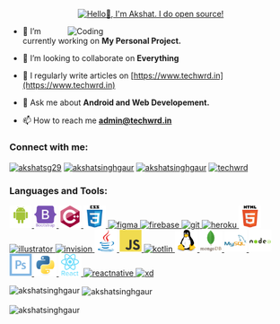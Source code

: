 <p align="center"><a href="https://anuraghazra.github.io"><img width="60%" alt="Hello👋, I'm Akshat. I do open source!" src="https://blogger.googleusercontent.com/img/b/R29vZ2xl/AVvXsEhLZa9zfSaZFcZVt2yvtHe1kc4qbVyDlJ70fpmlihDLjU3G7jtLX50NM83zTPpCVmK_TEhtl0C0vmVSKxRIkASfYcx8Q5BkUla-gM7UN0DYmFq6d-Uv3PyrCqYZu4xgm-CYmnJTQrc8vVcsXly3xRiziM7RY6txWu_BXhhTqEbvm-Q_zuxsZfpEs4S9rg/s16000/banner.png" /></a></p>
<img align="right" alt="Coding" width="400" src="https://blogger.googleusercontent.com/img/a/AVvXsEg0v-gEmd0x93a8KuFrkQxxvLFeWQOlDPXnBpwXyaLvDyL_ZXUk2MKmDrASNo9QY1d402I1Lc3B0bd-7-nz93P3598IIZDHnI1Qd-a2AAVleFBxVEQig-Cnjmdvt9XnTCHafGWBJlzP6N7OBLLDCs5F7U8PSnszzqBBQPIzeavcIn1ky7RnI2Amh1uSjA">



- 🔭 I’m currently working on **My Personal Project.**

- 👯 I’m looking to collaborate on **Everything**

- 📝 I regularly write articles on [https://www.techwrd.in](https://www.techwrd.in)

- 💬 Ask me about **Android and Web Developement.**

- 📫 How to reach me **admin@techwrd.in**

<h3 align="left">Connect with me:</h3>
<p align="left">
<a href="https://twitter.com/akshatsg29" target="blank"><img align="center" src="https://raw.githubusercontent.com/rahuldkjain/github-profile-readme-generator/master/src/images/icons/Social/twitter.svg" alt="akshatsg29" height="30" width="40" /></a>
<a href="https://linkedin.com/in/akshatsinghgaur" target="blank"><img align="center" src="https://raw.githubusercontent.com/rahuldkjain/github-profile-readme-generator/master/src/images/icons/Social/linked-in-alt.svg" alt="akshatsinghgaur" height="30" width="40" /></a>
<a href="https://instagram.com/akshatsinghgaur" target="blank"><img align="center" src="https://raw.githubusercontent.com/rahuldkjain/github-profile-readme-generator/master/src/images/icons/Social/instagram.svg" alt="akshatsinghgaur" height="30" width="40" /></a>
<a href="https://www.youtube.com/c/techwrd" target="blank"><img align="center" src="https://raw.githubusercontent.com/rahuldkjain/github-profile-readme-generator/master/src/images/icons/Social/youtube.svg" alt="techwrd" height="30" width="40" /></a>
</p>

<h3 align="left">Languages and Tools:</h3>
<p align="left"> <a href="https://developer.android.com" target="_blank" rel="noreferrer"> <img src="https://raw.githubusercontent.com/devicons/devicon/master/icons/android/android-original-wordmark.svg" alt="android" width="40" height="40"/> </a> <a href="https://getbootstrap.com" target="_blank" rel="noreferrer"> <img src="https://raw.githubusercontent.com/devicons/devicon/master/icons/bootstrap/bootstrap-plain-wordmark.svg" alt="bootstrap" width="40" height="40"/> </a> <a href="https://www.w3schools.com/cpp/" target="_blank" rel="noreferrer"> <img src="https://raw.githubusercontent.com/devicons/devicon/master/icons/cplusplus/cplusplus-original.svg" alt="cplusplus" width="40" height="40"/> </a> <a href="https://www.w3schools.com/css/" target="_blank" rel="noreferrer"> <img src="https://raw.githubusercontent.com/devicons/devicon/master/icons/css3/css3-original-wordmark.svg" alt="css3" width="40" height="40"/> </a> <a href="https://www.figma.com/" target="_blank" rel="noreferrer"> <img src="https://www.vectorlogo.zone/logos/figma/figma-icon.svg" alt="figma" width="40" height="40"/> </a> <a href="https://firebase.google.com/" target="_blank" rel="noreferrer"> <img src="https://www.vectorlogo.zone/logos/firebase/firebase-icon.svg" alt="firebase" width="40" height="40"/> </a> <a href="https://git-scm.com/" target="_blank" rel="noreferrer"> <img src="https://www.vectorlogo.zone/logos/git-scm/git-scm-icon.svg" alt="git" width="40" height="40"/> </a> <a href="https://heroku.com" target="_blank" rel="noreferrer"> <img src="https://www.vectorlogo.zone/logos/heroku/heroku-icon.svg" alt="heroku" width="40" height="40"/> </a> <a href="https://www.w3.org/html/" target="_blank" rel="noreferrer"> <img src="https://raw.githubusercontent.com/devicons/devicon/master/icons/html5/html5-original-wordmark.svg" alt="html5" width="40" height="40"/> </a> <a href="https://www.adobe.com/in/products/illustrator.html" target="_blank" rel="noreferrer"> <img src="https://www.vectorlogo.zone/logos/adobe_illustrator/adobe_illustrator-icon.svg" alt="illustrator" width="40" height="40"/> </a> <a href="https://www.invisionapp.com/" target="_blank" rel="noreferrer"> <img src="https://www.vectorlogo.zone/logos/invisionapp/invisionapp-icon.svg" alt="invision" width="40" height="40"/> </a> <a href="https://www.java.com" target="_blank" rel="noreferrer"> <img src="https://raw.githubusercontent.com/devicons/devicon/master/icons/java/java-original.svg" alt="java" width="40" height="40"/> </a> <a href="https://developer.mozilla.org/en-US/docs/Web/JavaScript" target="_blank" rel="noreferrer"> <img src="https://raw.githubusercontent.com/devicons/devicon/master/icons/javascript/javascript-original.svg" alt="javascript" width="40" height="40"/> </a> <a href="https://kotlinlang.org" target="_blank" rel="noreferrer"> <img src="https://www.vectorlogo.zone/logos/kotlinlang/kotlinlang-icon.svg" alt="kotlin" width="40" height="40"/> </a> <a href="https://www.linux.org/" target="_blank" rel="noreferrer"> <img src="https://raw.githubusercontent.com/devicons/devicon/master/icons/linux/linux-original.svg" alt="linux" width="40" height="40"/> </a> <a href="https://www.mongodb.com/" target="_blank" rel="noreferrer"> <img src="https://raw.githubusercontent.com/devicons/devicon/master/icons/mongodb/mongodb-original-wordmark.svg" alt="mongodb" width="40" height="40"/> </a> <a href="https://www.mysql.com/" target="_blank" rel="noreferrer"> <img src="https://raw.githubusercontent.com/devicons/devicon/master/icons/mysql/mysql-original-wordmark.svg" alt="mysql" width="40" height="40"/> </a> <a href="https://nodejs.org" target="_blank" rel="noreferrer"> <img src="https://raw.githubusercontent.com/devicons/devicon/master/icons/nodejs/nodejs-original-wordmark.svg" alt="nodejs" width="40" height="40"/> </a> <a href="https://www.photoshop.com/en" target="_blank" rel="noreferrer"> <img src="https://raw.githubusercontent.com/devicons/devicon/master/icons/photoshop/photoshop-line.svg" alt="photoshop" width="40" height="40"/> </a> <a href="https://www.python.org" target="_blank" rel="noreferrer"> <img src="https://raw.githubusercontent.com/devicons/devicon/master/icons/python/python-original.svg" alt="python" width="40" height="40"/> </a> <a href="https://reactjs.org/" target="_blank" rel="noreferrer"> <img src="https://raw.githubusercontent.com/devicons/devicon/master/icons/react/react-original-wordmark.svg" alt="react" width="40" height="40"/> </a> <a href="https://reactnative.dev/" target="_blank" rel="noreferrer"> <img src="https://reactnative.dev/img/header_logo.svg" alt="reactnative" width="40" height="40"/> </a> <a href="https://www.adobe.com/products/xd.html" target="_blank" rel="noreferrer"> <img src="https://cdn.worldvectorlogo.com/logos/adobe-xd.svg" alt="xd" width="40" height="40"/> </a> </p>

<p><img align="left" src="https://github-readme-stats.vercel.app/api/top-langs?username=akshatsinghgaur&show_icons=true&locale=en&layout=compact" alt="akshatsinghgaur" /></p>

<p>&nbsp;<img align="center" src="https://github-readme-stats.vercel.app/api?username=akshatsinghgaur&show_icons=true&locale=en" alt="akshatsinghgaur" /></p>

<p><img align="center" src="https://github-readme-streak-stats.herokuapp.com/?user=akshatsinghgaur&" alt="akshatsinghgaur" /></p>
